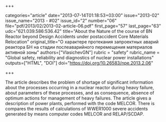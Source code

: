 +++

categories="article"
date="2013-07-14T01:18:53+03:00"
issue="2013-02"
issue_name="2013 - #02"
issue_id="2"
number="06"
file="pdf/2013/02/2013-02-article-06.pdf"
first_page="57"
last_page="63"
udc="621.039.586:536.42"
title="About the Nature of the course of BN Reactor beyond Design Accidents under postaccident Core Materials Relocation"
original_title="О характере протекания запроектных аварий реактора БН на стадии послеаварийного перемещения материалов активной зоны"
authors=["VlasichevGN"]
rubric = "safety"
rubric_name = "Global safety, reliability and diagnostics of nuclear power installations"
outputs=["HTML", "DOI"]
doi="https://doi.org/10.26583/npe.2013.2.06"

+++

The article describes the problem of shortage of significant information about the processes occurring in a nuclear reactor during heavy failure, about parameters of these processes, and as consequence, absence of optimum actions for management of heavy failures. The article gives a description of power plants, performed with the code MELCOR. There is compares the results of calculations of WWER1000 severe accidents generated by means computer codes MELCOR and RELAP/SCDAP.